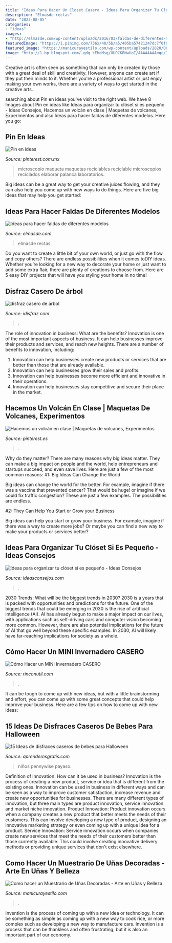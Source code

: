 ```yaml
---
title: "Ideas Para Hacer Un Closet Casero - Ideas Para Organizar Tu Clóset Si Es Pequeño"
description: "Elmasde rectas"
date: "2023-08-05"
categories:
- "ideas"
images:
- "http://elmasde.com/wp-content/uploads/2016/03/faldas-de-diferentes-modelos01.jpg"
featuredImage: "https://i.pinimg.com/736x/40/5b/a5/405ba57421247dc7f0f94dcaa16ecb66.jpg"
featured_image: "https://manicurayestilo.com/wp-content/uploads/2020/08/muestrario-para-unas-decoradas.jpg"
image: "http://1.bp.blogspot.com/-qdg_kEheMsg/UUDCKRNwUoI/AAAAAAAAnqc/Iyk9MLep-FU/s1600/disfraz%2Bde%2Barbol%2Bidisfraz%2B(7).jpg"
---
```



Creative art is often seen as something that can only be created by those with a great deal of skill and creativity. However, anyone can create art if they put their minds to it. Whether you're a professional artist or just enjoy making your own works, there are a variety of ways to get started in the creative arts.

	

		
searching about Pin en ideas you've visit to the right web. We have 8 Images about Pin en ideas like Ideas para organizar tu clóset si es pequeño - Ideas Consejos, Hacemos un volcán en clase | Maquetas de volcanes, Experimentos and also Ideas para hacer faldas de diferentes modelos. Here you go:
		
    
## Pin En Ideas

<img loading=lazy src="https://i.pinimg.com/736x/40/5b/a5/405ba57421247dc7f0f94dcaa16ecb66.jpg" onerror="this.onerror=null;this.src='https://tse3.mm.bing.net/th?id=OIP.kJ67xu_IgUWRxLwIbnQiIgHaJ3&amp;pid=15.1';" alt="Pin en ideas">

_Source: pinterest.com.mx_

>microscopio maqueta maquetas reciclables reciclable microscopios reciclados elaborar palanca laboratorios. 

	

Big ideas can be a great way to get your creative juices flowing, and they can also help you come up with new ways to do things. Here are five big ideas that may help you get started: 

    
## Ideas Para Hacer Faldas De Diferentes Modelos

<img loading=lazy src="http://elmasde.com/wp-content/uploads/2016/03/faldas-de-diferentes-modelos01.jpg" onerror="this.onerror=null;this.src='https://tse2.mm.bing.net/th?id=OIP.MAYKVzTMF_MD50BBuk31PgHaLH&amp;pid=15.1';" alt="Ideas para hacer faldas de diferentes modelos">

_Source: elmasde.com_

>elmasde rectas. 

	

Do you want to create a little bit of your own world, or just go with the flow and copy others? There are endless possibilities when it comes toDIY ideas. Whether you’re looking for a new way to decorate your home or just want to add some extra flair, there are plenty of creations to choose from. Here are 5 easy DIY projects that will have you styling your home in no time!

    
## Disfraz Casero De árbol

<img loading=lazy src="http://1.bp.blogspot.com/-qdg_kEheMsg/UUDCKRNwUoI/AAAAAAAAnqc/Iyk9MLep-FU/s1600/disfraz%2Bde%2Barbol%2Bidisfraz%2B(7).jpg" onerror="this.onerror=null;this.src='https://tse4.mm.bing.net/th?id=OIP.Tu3F3MO3nZrk5POqiEN1sAHaLH&amp;pid=15.1';" alt="disfraz casero de árbol">

_Source: idisfraz.com_

>. 

	

The role of innovation in business: What are the benefits?
Innovation is one of the most important aspects of business. It can help businesses improve their products and services, and reach new heights. There are a number of benefits to innovation, including: 
1. Innovation can help businesses create new products or services that are better than those that are already available. 
2. Innovation can help businesses grow their sales and profits. 
3. Innovation can help businesses become more efficient and innovative in their operations. 
4. Innovation can help businesses stay competitive and secure their place in the market.

    
## Hacemos Un Volcán En Clase | Maquetas De Volcanes, Experimentos

<img loading=lazy src="https://i.pinimg.com/736x/20/b5/28/20b5285af5d35c90865de3ef38324f8e.jpg" onerror="this.onerror=null;this.src='https://tse4.mm.bing.net/th?id=OIP.Jn6oRs2T5t4kp3KyiKx2AQHaGo&amp;pid=15.1';" alt="Hacemos un volcán en clase | Maquetas de volcanes, Experimentos">

_Source: pinterest.es_

>. 

	

Why do they matter?
There are many reasons why big ideas matter. They can make a big impact on people and the world, help entrepreneurs and startups succeed, and even save lives. Here are just a few of the most common reasons:
#1: Big Ideas Can Change the World

Big ideas can change the world for the better. For example, imagine if there was a vaccine that prevented cancer? That would be huge! or imagine if we could fix traffic congestion? These are just a few examples. The possibilities are endless.

#2: They Can Help You Start or Grow your Business

Big ideas can help you start or grow your business. For example, imagine if there was a way to create more jobs? Or maybe you can find a new way to make your products or services better?

    
## Ideas Para Organizar Tu Clóset Si Es Pequeño - Ideas Consejos

<img loading=lazy src="https://ideasconsejos.com/images/2020/11/Ideas-para-organizar-tu-closet-si-es-pequeno-4.jpg" onerror="this.onerror=null;this.src='https://tse3.mm.bing.net/th?id=OIP.iiZtKfRjdTcxSvng16Iz3wHaLI&amp;pid=15.1';" alt="Ideas para organizar tu clóset si es pequeño - Ideas Consejos">

_Source: ideasconsejos.com_

>. 

	

2030 Trends: What will be the biggest trends in 2030?
2030 is a years that is packed with opportunities and predictions for the future. One of the biggest trends that could be emerging in 2030 is the rise of artificial intelligence (AI). AI has already begun to make a major impact on our lives, with applications such as self-driving cars and computer vision becoming more common. However, there are also potential implications for the future of AI that go well beyond these specific examples. In 2030, AI will likely have far-reaching implications for society as a whole.

    
## Cómo Hacer Un MINI Invernadero CASERO

<img loading=lazy src="https://www.rinconutil.com/wp-content/uploads/2018/07/Mini-Invernadero-Casero-blog.jpg" onerror="this.onerror=null;this.src='https://tse1.mm.bing.net/th?id=OIP.c7SXsVueF-yZlzdRrJeWugHaEK&amp;pid=15.1';" alt="Cómo Hacer un MINI Invernadero CASERO">

_Source: rinconutil.com_

>. 

	

It can be tough to come up with new ideas, but with a little brainstorming and effort, you can come up with some great concepts that could help improve your business. Here are a few tips on how to come up with new ideas: 

    
## 15 Ideas De Disfraces Caseros De Bebes Para Halloween

<img loading=lazy src="http://www.aprenderesgratis.com/wp-content/uploads/2018/10/disfraz-halloween-payaso-pennywise.jpg" onerror="this.onerror=null;this.src='https://tse3.mm.bing.net/th?id=OIP.dRYMY1YAPYmcLYzroELqnAAAAA&amp;pid=15.1';" alt="15 Ideas de disfraces caseros de bebes para Halloween">

_Source: aprenderesgratis.com_

>niños pennywise payaso. 

	

Definition of innovation: How can it be used in business?
Innovation is the process of creating a new product, service or idea that is different from the existing ones. Innovation can be used in business in different ways and can be seen as a way to improve customer satisfaction, increase revenue and create new opportunities for businesses. There are many different types of innovation, but three main types are product innovation, service innovation and market niche innovation. Product Innovation: Product innovation occurs when a company creates a new product that better meets the needs of their customers. This can involve developing a new type of product, designing an innovative marketing strategy or even coming up with a unique idea for a product. Service Innovation: Service innovation occurs when companies create new services that meet the needs of their customers better than those currently available. This could involve creating innovative delivery methods or providing unique services that don't exist elsewhere.

    
## Como Hacer Un Muestrario De Uñas Decoradas - Arte En Uñas Y Belleza

<img loading=lazy src="https://manicurayestilo.com/wp-content/uploads/2020/08/muestrario-para-unas-decoradas.jpg" onerror="this.onerror=null;this.src='https://tse4.mm.bing.net/th?id=OIP.eCgliK8-E9rTcIqtPtqmOwAAAA&amp;pid=15.1';" alt="Como hacer un Muestrario de Uñas Decoradas - Arte en Uñas y Belleza">

_Source: manicurayestilo.com_

>. 

	

Invention is the process of coming up with a new idea or technology. It can be something as simple as coming up with a new way to cook rice, or more complex such as developing a new way to manufacture cars. Invention is a process that can be thankless and often frustrating, but it is also an important part of our economy.

